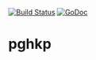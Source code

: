 [![Build Status](https://travis-ci.org/hockeypuck/pghkp.svg?branch=master)](https://travis-ci.org/hockeypuck/pghkp)
[![GoDoc](https://godoc.org/gopkg.in/schmorrison/pghkp.v0?status.svg)](https://godoc.org/gopkg.in/schmorrison/pghkp.v0)

# pghkp
